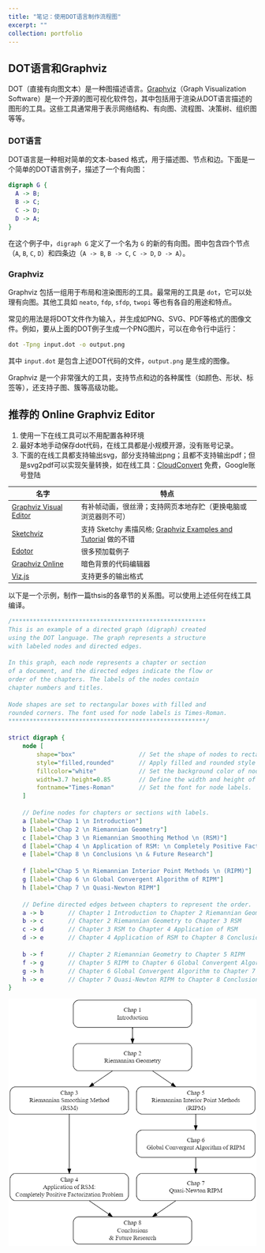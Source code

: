 ```yaml
---
title: "笔记：使用DOT语言制作流程图"
excerpt: ""
collection: portfolio
---
```




## DOT语言和Graphviz 

DOT（直接有向图文本）是一种图描述语言。[Graphviz](https://graphviz.org/)（Graph Visualization Software）是一个开源的图可视化软件包，其中包括用于渲染从DOT语言描述的图形的工具。这些工具通常用于表示网络结构、有向图、流程图、决策树、组织图等等。

### DOT语言

DOT语言是一种相对简单的文本-based 格式，用于描述图、节点和边。下面是一个简单的DOT语言例子，描述了一个有向图：

```dot
digraph G {
  A -> B;
  B -> C;
  C -> D;
  D -> A;
}
```

在这个例子中，`digraph G` 定义了一个名为 `G` 的新的有向图。图中包含四个节点（`A`, `B`, `C`, `D`）和四条边（`A -> B`, `B -> C`, `C -> D`, `D -> A`）。

### Graphviz

Graphviz 包括一组用于布局和渲染图形的工具。最常用的工具是 `dot`，它可以处理有向图。其他工具如 `neato`, `fdp`, `sfdp`, `twopi` 等也有各自的用途和特点。

常见的用法是将DOT文件作为输入，并生成如PNG、SVG、PDF等格式的图像文件。例如，要从上面的DOT例子生成一个PNG图片，可以在命令行中运行：

```bash
dot -Tpng input.dot -o output.png
```

其中 `input.dot` 是包含上述DOT代码的文件，`output.png` 是生成的图像。

Graphviz 是一个非常强大的工具，支持节点和边的各种属性（如颜色、形状、标签等），还支持子图、簇等高级功能。



## 推荐的 Online Graphviz Editor

1. 使用一下在线工具可以不用配置各种环境
2. 最好本地手动保存dot代码，在线工具都是小规模开源，没有账号记录。
3. 下面的在线工具都支持输出svg，部分支持输出png；且都不支持输出pdf；但是svg2pdf可以实现矢量转换，如在线工具：[CloudConvert](https://cloudconvert.com/) 免费，Google账号登陆

| 名字                                                         | 特点                                                         |
| ------------------------------------------------------------ | ------------------------------------------------------------ |
| [Graphviz Visual Editor](http://magjac.com/graphviz-visual-editor/) | 有补帧动画，很丝滑；支持网页本地存贮（更换电脑或浏览器则不可） |
| [Sketchviz](https://sketchviz.com/new)                       | 支持 Sketchy 素描风格; [Graphviz Examples and Tutorial](https://sketchviz.com/graphviz-examples) 做的不错 |
| [Edotor](https://edotor.net/)                                | 很多预加载例子                                               |
| [Graphviz Online](https://dreampuf.github.io/GraphvizOnline/) | 暗色背景的代码编辑器                                         |
| [Viz.js](https://viz-js.com/)                                | 支持更多的输出格式                                           |

以下是一个示例，制作一篇thsis的各章节的关系图。可以使用上述任何在线工具编译。

```dot
/*******************************************************
This is an example of a directed graph (digraph) created
using the DOT language. The graph represents a structure
with labeled nodes and directed edges.

In this graph, each node represents a chapter or section
of a document, and the directed edges indicate the flow or
order of the chapters. The labels of the nodes contain
chapter numbers and titles.

Node shapes are set to rectangular boxes with filled and
rounded corners. The font used for node labels is Times-Roman.
********************************************************/

strict digraph {
    node [
        shape="box"                  // Set the shape of nodes to rectangular boxes.
        style="filled,rounded"       // Apply filled and rounded style to nodes.
        fillcolor="white"            // Set the background color of nodes to white.
        width=3.7 height=0.85        // Define the width and height of nodes.
        fontname="Times-Roman"       // Set the font for node labels.
    ]
    
    // Define nodes for chapters or sections with labels.
    a [label="Chap 1 \n Introduction"]
    b [label="Chap 2 \n Riemannian Geometry"]
    c [label="Chap 3 \n Riemannian Smoothing Method \n (RSM)"]
    d [label="Chap 4 \n Application of RSM: \n Completely Positive Factorization Problem"]
    e [label="Chap 8 \n Conclusions \n & Future Research"]
    
    f [label="Chap 5 \n Riemannian Interior Point Methods \n (RIPM)"]
    g [label="Chap 6 \n Global Convergent Algorithm of RIPM"]
    h [label="Chap 7 \n Quasi-Newton RIPM"]

    // Define directed edges between chapters to represent the order.
    a -> b       // Chapter 1 Introduction to Chapter 2 Riemannian Geometry
    b -> c       // Chapter 2 Riemannian Geometry to Chapter 3 RSM
    c -> d       // Chapter 3 RSM to Chapter 4 Application of RSM
    d -> e       // Chapter 4 Application of RSM to Chapter 8 Conclusions & Future Research
    
    b -> f       // Chapter 2 Riemannian Geometry to Chapter 5 RIPM
    f -> g       // Chapter 5 RIPM to Chapter 6 Global Convergent Algorithm
    g -> h       // Chapter 6 Global Convergent Algorithm to Chapter 7 Quasi-Newton RIPM
    h -> e       // Chapter 7 Quasi-Newton RIPM to Chapter 8 Conclusions & Future Research
}

```



![graphviz](../images/note_dot_and_graphviz.assets/graphviz.png)